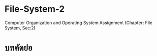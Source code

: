 # File-System-2
Computer Organization and Operating System Assignment (Chapter: File System, Sec:2)
# บทคัดย่อ
